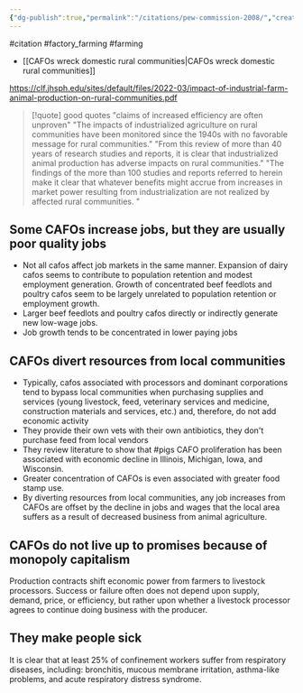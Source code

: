 ```yaml
---
{"dg-publish":true,"permalink":"/citations/pew-commission-2008/","created":"2024-03-23T00:20:46.000+00:00","updated":"2025-10-10T23:57:51.103+01:00"}
---
```


#citation #factory_farming #farming 

- [[CAFOs wreck domestic rural communities\|CAFOs wreck domestic rural communities]]

https://clf.jhsph.edu/sites/default/files/2022-03/impact-of-industrial-farm-animal-production-on-rural-communities.pdf


> [!quote] good quotes
> "claims of increased efficiency are often unproven"
> "The impacts of industrialized agriculture on rural communities have been monitored since the 1940s with no favorable message for rural communities."
> "From this review of more than 40 years of research studies and reports, it is clear that industrialized animal production has adverse impacts on rural communities."
> "The findings of the more than 100 studies and reports referred to herein make it clear that whatever benefits might accrue from increases in market power resulting from industrialization are not realized by affected rural communities. "

## Some CAFOs increase jobs, but they are usually poor quality jobs
- Not all cafos affect job markets in the same manner. Expansion of dairy cafos seems to contribute to population retention and modest employment generation. Growth of concentrated beef feedlots and poultry cafos seem to be largely unrelated to population retention or employment growth. 
- Larger beef feedlots and poultry cafos directly or indirectly generate new low-wage jobs. 
- Job growth tends to be concentrated in lower paying jobs

## CAFOs divert resources from local communities
- Typically, cafos associated with processors and dominant corporations tend to bypass local communities when purchasing supplies and services (young livestock, feed, veterinary services and medicine, construction materials and services, etc.) and, therefore, do not add economic activity
- They provide their own vets with their own antibiotics, they don't purchase feed from local vendors
- They review literature to show that #pigs CAFO proliferation has been associated with economic decline in Illinois, Michigan, Iowa, and Wisconsin. 
- Greater concentration of CAFOs is even associated with greater food stamp use.
- By diverting resources from local communities, any job increases from CAFOs are offset by the decline in jobs and wages that the local area suffers as a result of decreased business from animal agriculture.

## CAFOs do not live up to promises because of monopoly capitalism
Production contracts shift economic power from farmers to livestock processors. Success or failure often does not depend upon supply, demand, price, or efficiency, but rather upon whether a livestock processor agrees to continue doing business with the producer. 

## They make people sick
It is clear that at least 25% of confinement workers suffer from respiratory diseases, including: bronchitis, mucous membrane irritation, asthma-like problems, and acute respiratory distress syndrome.
